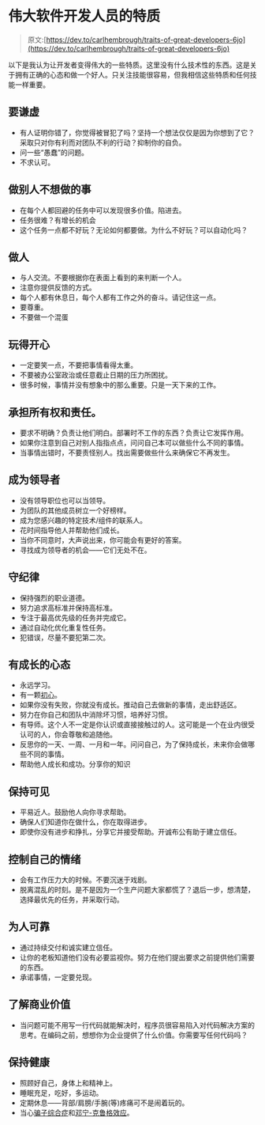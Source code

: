 # 伟大软件开发人员的特质

> 原文:[https://dev.to/carlhembrough/traits-of-great-developers-6jo](https://dev.to/carlhembrough/traits-of-great-developers-6jo)

以下是我认为让开发者变得伟大的一些特质。这里没有什么技术性的东西。这是关于拥有正确的心态和做一个好人。只关注技能很容易，但我相信这些特质和任何技能一样重要。

## [](#be-humble)要谦虚

*   有人证明你错了，你觉得被冒犯了吗？坚持一个想法仅仅是因为你想到了它？采取只对你有利而对团队不利的行动？抑制你的自负。
*   问一些“愚蠢”的问题。
*   不求认可。

## [](#do-the-things-that-no-one-else-wants-to)做别人不想做的事

*   在每个人都回避的任务中可以发现很多价值。陷进去。
*   任务很难？有增长的机会
*   这个任务一点都不好玩？无论如何都要做。为什么不好玩？可以自动化吗？

## [](#be-human)做人

*   与人交流。不要根据你在表面上看到的来判断一个人。
*   注意你提供反馈的方式。
*   每个人都有休息日，每个人都有工作之外的奋斗。请记住这一点。
*   要尊重。
*   不要做一个混蛋

## [](#have-fun)玩得开心

*   一定要笑一点，不要把事情看得太重。
*   不要被办公室政治或任意截止日期的压力所困扰。
*   很多时候，事情并没有想象中的那么重要。只是一天下来的工作。

## [](#take-ownership-and-responsibility)承担所有权和责任。

*   要求不明确？负责让他们明白。部署时不工作的东西？负责让它发挥作用。
*   如果你注意到自己对别人指指点点，问问自己本可以做些什么不同的事情。
*   当事情出错时，不要责怪别人。找出需要做些什么来确保它不再发生。

## [](#be-a-leader)成为领导者

*   没有领导职位也可以当领导。
*   为团队的其他成员树立一个好榜样。
*   成为您感兴趣的特定技术/组件的联系人。
*   花时间指导他人并帮助他们成长。
*   当你不同意时，大声说出来，你可能会有更好的答案。
*   寻找成为领导者的机会——它们无处不在。

## [](#be-disciplined)守纪律

*   保持强烈的职业道德。
*   努力追求高标准并保持高标准。
*   专注于最高优先级的任务并完成它。
*   通过自动化优化重复性任务。
*   犯错误，尽量不要犯第二次。

## [](#have-a-growth-mindset)有成长的心态

*   永远学习。
*   有一颗[初心](https://en.wikipedia.org/wiki/Shoshin)。
*   如果你没有失败，你就没有成长。推动自己去做新的事情，走出舒适区。
*   努力在你自己和团队中消除坏习惯，培养好习惯。
*   有导师。这个人不一定是你认识或直接接触过的人。这可能是一个在业内很受认可的人，你会尊敬和追随他。
*   反思你的一天、一周、一月和一年。问问自己，为了保持成长，未来你会做哪些不同的事情。
*   帮助他人成长和成功。分享你的知识

## [](#stay-visible)保持可见

*   平易近人。鼓励他人向你寻求帮助。
*   确保人们知道你在做什么，你在取得进步。
*   即使你没有进步和挣扎，分享它并接受帮助。开诚布公有助于建立信任。

## [](#be-in-control-of-your-emotions)控制自己的情绪

*   会有工作压力大的时候。不要沉迷于戏剧。
*   脱离混乱的时刻。是不是因为一个生产问题大家都慌了？退后一步，想清楚，选择最优先的任务，并采取行动。

## [](#be-reliable)为人可靠

*   通过持续交付和诚实建立信任。
*   让你的老板知道他们没有必要监视你。努力在他们提出要求之前提供他们需要的东西。
*   承诺事情，一定要兑现。

## [](#understand-business-value)了解商业价值

*   当问题可能不用写一行代码就能解决时，程序员很容易陷入对代码解决方案的思考。在编码之前，想想你为企业提供了什么价值。你需要写任何代码吗？

## [](#stay-healthy)保持健康

*   照顾好自己，身体上和精神上。
*   睡眠充足，吃好，多运动。
*   定期休息——背部/肩膀/手腕(等)疼痛可不是闹着玩的。
*   当心[骗子综合症](https://dev.to/carlhembrough/programming-used-to-be-fun)和[邓宁-克鲁格效应](https://rationalwiki.org/wiki/Dunning-Kruger_effect)。
